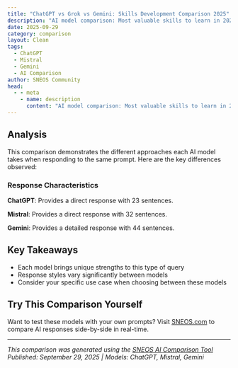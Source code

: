 ```yaml
---
title: "ChatGPT vs Grok vs Gemini: Skills Development Comparison 2025"
description: "AI model comparison: Most valuable skills to learn in 2025 that AI can't replace..."
date: 2025-09-29
category: comparison
layout: Clean
tags:
  - ChatGPT
  - Mistral
  - Gemini
  - AI Comparison
author: SNEOS Community
head:
  - - meta
    - name: description
      content: "AI model comparison: Most valuable skills to learn in 2025 that AI can't replace..."
---
```


<ChatComparison
  title="ChatGPT vs Grok vs Gemini: Skills Development Comparison 2025"
  prompt="Most valuable skills to learn in 2025 that AI can't replace"
  :responses='{
    "ChatGPT": "In 2025, as AI continues to advance, some skills remain valuable because they are difficult for AI to fully replicate. Here are some of the most valuable skills to learn that AI can\u2019t easily replace:\n\n1. **Emotional Intelligence and Empathy**  \n   Understanding and managing emotions, empathizing with others, and building deep interpersonal relationships are inherently human skills crucial in leadership, counseling, healthcare, and customer service.\n\n2. **Creative Thinking and Innovation**  \n   The ability to think creatively, generate novel ideas, and innovate is difficult for AI to replicate fully. This includes art, design, storytelling, and strategic innovation.\n\n3. **Critical Thinking and Complex Problem Solving**  \n   Analyzing complex problems, evaluating multiple perspectives, and making nuanced decisions require human judgment that goes beyond pattern recognition.\n\n4. **Leadership and People Management**  \n   Inspiring teams, managing conflicts, mentoring, and fostering company culture need human insight and intuition.\n\n5. **Cross-cultural Competency and Communication**  \n   Navigating cultural nuances and communicating effectively across diverse groups remains a deeply human skill.\n\n6. **Ethical Judgment and Decision Making**  \n   AI can follow rules but determining the ethical implications of decisions often requires human morality and discretion.\n\n7. **Dexterity and Complex Manual Tasks**  \n   Certain physical skills requiring fine motor control and adaptability\u2014like craftsmanship, surgery, or advanced mechanical repairs\u2014are still challenging for AI and robotics.\n\n8. **Negotiation and Persuasion**  \n   The art of negotiation involves understanding subtle social cues, motivations, and building trust, which AI currently cannot master at human levels.\n\n9. **Adaptability and Learning Agility**  \n   Humans excel at adapting to new, ambiguous situations and learning new skills on the fly, which remains hard for AI outside of programmed parameters.\n\n10. **Storytelling and Cultural Creation**  \n    Generating cultural meaning and connecting emotionally through stories, performances, and shared human experiences is a uniquely human domain.\n\nFocusing on these skills in combination with technological fluency will prepare you for a future where humans and AI collaborate effectively.",
    "Mistral": "In 2025, while AI will continue to advance and automate many tasks, certain skills will remain highly valuable and difficult for AI to replace. Here are some of the most valuable skills to focus on:\n\n1. **Creativity and Innovation**: AI can generate ideas, but human creativity and the ability to innovate in complex and unpredictable ways will remain highly valuable.\n\n2. **Critical Thinking**: The ability to analyze complex information, evaluate different viewpoints, and make reasoned judgments will be crucial in an AI-driven world.\n\n3. **Emotional Intelligence**: Skills like empathy, understanding human emotions, and building relationships will be vital in fields requiring human interaction, such as leadership, management, and customer service.\n\n4. **Ethical Reasoning**: As AI becomes more integrated into society, the ability to make ethical decisions and understand the moral implications of technology will be increasingly important.\n\n5. **Complex Problem-Solving**: AI can assist in problem-solving, but humans will still be needed to tackle complex, multifaceted issues that require nuanced understanding and adaptability.\n\n6. **Communication Skills**: Effective communication, including the ability to convey complex ideas clearly and persuasively, will remain essential in both professional and personal contexts.\n\n7. **Adaptability and Flexibility**: The ability to adapt to new situations, learn new skills quickly, and thrive in changing environments will be crucial as technology continues to evolve.\n\n8. **Leadership and Management**: Skills in leading teams, managing projects, and making strategic decisions will be in high demand, as AI can support but not replace human leadership.\n\n9. **Cultural Competence**: Understanding and navigating diverse cultural contexts will be important in a globalized world, where AI may not fully grasp cultural nuances.\n\n10. **Interdisciplinary Knowledge**: Combining knowledge from different fields to solve problems and innovate will be valuable, as AI tends to specialize in specific areas.\n\n11. **Human-AI Collaboration**: The ability to work effectively with AI systems, understanding their capabilities and limitations, will be a key skill in the future.\n\n12. **Cybersecurity**: As digital technologies become more pervasive, expertise in protecting data and systems from cyber threats will be increasingly important.\n\n13. **Sustainability and Environmental Awareness**: Understanding and addressing environmental challenges will be crucial as sustainability becomes a global priority.\n\n14. **Health and Wellness**: Skills related to maintaining physical and mental health, including healthcare and wellness practices, will be valuable as societies focus more on holistic well-being.\n\n15. **Entrepreneurship**: The ability to identify opportunities, take calculated risks, and build successful ventures will be important in an economy driven by innovation and disruption.\n\nBy focusing on these skills, individuals can position themselves to thrive in a future where AI plays a significant role in various aspects of life and work.",
    "Gemini": "Predicting the future is tricky, but based on current trends and the anticipated trajectory of AI, here are some of the most valuable skills to learn in 2025 that AI is unlikely to fully replace:\n\n**I. Human-Centric Skills (Relating to People and Understanding Human Context):**\n\n*   **Emotional Intelligence (EQ):**\n    *   *Why:* AI can analyze emotions, but it can\u0027t truly empathize, understand nuance, or respond with genuine compassion.  EQ is crucial for leadership, teamwork, conflict resolution, customer service, and building strong relationships.\n    *   *Sub-skills:* Empathy, self-awareness, self-regulation, social skills, motivation.\n*   **Complex Communication \u0026 Interpersonal Skills:**\n    *   *Why:*  Beyond simply transmitting information, this includes active listening, persuasive communication, negotiation, storytelling, and the ability to connect with people from diverse backgrounds. AI can generate text, but lacks genuine understanding of social dynamics and the ability to build trust.\n    *   *Sub-skills:* Active listening, public speaking, cross-cultural communication, negotiation, persuasion, conflict resolution.\n*   **Leadership \u0026 Management (Especially Adaptive Leadership):**\n    *   *Why:*  Inspiring and motivating teams, making strategic decisions based on incomplete information, fostering a positive culture, and navigating complex organizational dynamics require human judgment and intuition that AI currently lacks.  Adaptive leadership, which focuses on leading through uncertainty and change, will be especially important.\n    *   *Sub-skills:* Delegation, mentoring, motivation, strategic thinking, decision-making under uncertainty, change management, building trust and rapport.\n*   **Sales and Customer Relationship Management (High-Touch, Complex Sales):**\n    *   *Why:* While AI can automate parts of the sales process, closing complex deals, building long-term relationships, and understanding customer needs at a deep, nuanced level still require human interaction and empathy. This is particularly true for high-value, customized products or services.\n    *   *Sub-skills:* Active listening, relationship building, persuasion, negotiation, problem-solving, understanding customer psychology.\n\n**II. Creative \u0026 Innovative Skills (Generating Novel Ideas and Solutions):**\n\n*   **Creative Problem-Solving:**\n    *   *Why:* AI is good at optimizing existing solutions, but it struggles with true innovation and coming up with entirely new approaches to problems, especially those that require thinking outside the box and challenging assumptions.\n    *   *Sub-skills:* Design thinking, lateral thinking, critical thinking, brainstorming, experimentation.\n*   **Strategic \u0026 Systems Thinking:**\n    *   *Why:*  AI can analyze data, but humans are better at connecting disparate pieces of information, understanding the big picture, and developing long-term strategies that take into account complex, interconnected systems and unpredictable variables.\n    *   *Sub-skills:* Analytical skills, foresight, problem decomposition, understanding of complex systems, risk assessment.\n*   **Original Content Creation (High-Quality, Thought-Provoking):**\n    *   *Why:* While AI can generate text, images, and music, it often lacks originality, depth, and the ability to create truly impactful art or intellectual property that resonates with human emotion and experience.  Areas like investigative journalism, in-depth analysis, and unique artistic expression will remain valuable.\n    *   *Sub-skills:* Writing, visual design, storytelling, musical composition, critical analysis.\n*   **Design (Human-Centered Design):**\n    *   *Why:*  Designing products and services that are truly user-friendly, aesthetically pleasing, and meet human needs requires empathy, creativity, and an understanding of human behavior that AI cannot replicate. Human-centered design emphasizes understanding and addressing the needs and desires of users.\n    *   *Sub-skills:* User research, prototyping, visual communication, understanding of human behavior, UX/UI design.\n\n**III. Critical Thinking \u0026 Judgement Skills (Analyzing Information and Making Sound Decisions):**\n\n*   **Critical Thinking \u0026 Analysis:**\n    *   *Why:*  AI can process information quickly, but it can be easily fooled by biases and misinformation. Humans are needed to evaluate the validity of information, identify biases, and make sound judgments based on complex and incomplete data.\n    *   *Sub-skills:*  Logic, reasoning, analysis, problem-solving, decision-making.\n*   **Ethical Reasoning \u0026 Decision-Making:**\n    *   *Why:*  AI operates based on algorithms and data, it lacks a moral compass.  Humans are needed to make ethical judgments, consider the social impact of technology, and ensure that AI is used responsibly and ethically.\n    *   *Sub-skills:* Moral philosophy, ethical frameworks, understanding of social impact, critical thinking.\n\n**IV. Adaptability \u0026 Learning Skills (Staying Ahead of the Curve):**\n\n*   **Lifelong Learning \u0026 Adaptability:**\n    *   *Why:* The pace of technological change is accelerating.  The ability to quickly learn new skills, adapt to changing circumstances, and embrace new technologies will be essential for navigating the future of work.\n    *   *Sub-skills:*  Growth mindset, curiosity, learning agility, information literacy, self-directed learning.\n*   **Technological Fluency (Not Just Coding):**\n    *   *Why:*  While coding skills will remain valuable, even more important will be the ability to understand how AI works, how to use it effectively, and how to adapt to new technological advancements.  This includes understanding the limitations of AI and knowing when human intervention is needed.\n    *   *Sub-skills:* Basic understanding of AI/ML, data literacy, digital literacy, cloud computing, cybersecurity awareness.\n\n**Important Considerations:**\n\n*   **The \u0022Augmentation\u0022 Angle:**  Many jobs will be augmented by AI, not replaced entirely.  The ability to work *with* AI, understanding its strengths and weaknesses, will be a valuable skill in itself.\n*   **Industry-Specific Knowledge:** Combining general skills with deep industry knowledge will be a powerful combination.  For example, a doctor with strong emotional intelligence and the ability to interpret complex medical data will be more valuable than a doctor who relies solely on AI-driven diagnoses.\n*   **The \u0022Human Touch\u0022 Matters:**  In a world increasingly dominated by technology, the ability to provide personalized, empathetic, and authentic human experiences will be highly valued.\n\nBy focusing on developing these human-centric, creative, and adaptable skills, you can position yourself for success in a future where AI is a powerful tool, but not a replacement for human intelligence, creativity, and empathy.\n"
  }'
  published-date="15:27"
/>

## Analysis

This comparison demonstrates the different approaches each AI model takes when responding to the same prompt. Here are the key differences observed:

### Response Characteristics

**ChatGPT**: Provides a direct response with 23 sentences. 

**Mistral**: Provides a direct response with 32 sentences. 

**Gemini**: Provides a detailed response with 44 sentences. 

## Key Takeaways

- Each model brings unique strengths to this type of query
- Response styles vary significantly between models
- Consider your specific use case when choosing between these models

## Try This Comparison Yourself

Want to test these models with your own prompts? Visit [SNEOS.com](https://sneos.com) to compare AI responses side-by-side in real-time.

---

*This comparison was generated using the [SNEOS AI Comparison Tool](https://sneos.com)*
*Published: September 29, 2025 | Models: ChatGPT, Mistral, Gemini*
